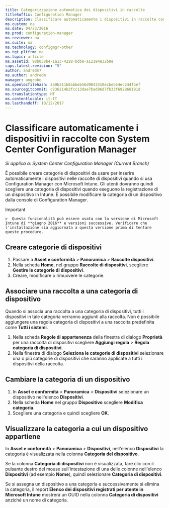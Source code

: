 ```yaml
---
title: Categorizzazione automatica dei dispositivi in raccolte
titleSuffix: Configuration Manager
description: Classificare automaticamente i dispositivi in raccolte con System Center Configuration Manager.
ms.custom: na
ms.date: 04/23/2016
ms.prod: configuration-manager
ms.reviewer: na
ms.suite: na
ms.technology: configmgr-other
ms.tgt_pltfrm: na
ms.topic: article
ms.assetid: 98b038b4-1a13-4228-bdb8-a12194e32b0e
caps.latest.revision: "5"
author: andredm7
ms.author: andredm
manager: angrobe
ms.openlocfilehash: 2a9b311b0abbeb56d9043410ecbeb54ec244fbef
ms.sourcegitcommit: c236214b2fcc13dae7bad96d7fb33f692868191d
ms.translationtype: HT
ms.contentlocale: it-IT
ms.lasthandoff: 10/12/2017
---
```

# <a name="automatically-categorize-devices-into-collections-with-system-center-configuration-manager"></a>Classificare automaticamente i dispositivi in raccolte con System Center Configuration Manager

*Si applica a: System Center Configuration Manager (Current Branch)*

È possibile creare categorie di dispositivi da usare per inserire automaticamente i dispositivi nelle raccolte di dispositivi quando si usa Configuration Manager con Microsoft Intune. Gli utenti dovranno quindi scegliere una categoria di dispositivi quando eseguono la registrazione di un dispositivo in Intune. È possibile modificare la categoria di un dispositivo dalla console di Configuration Manager.

> [!IMPORTANT]  
    >  Questa funzionalità può essere usata con la versione di Microsoft Intune di **giugno 2016** e versioni successive. Verificare che l'installazione sia aggiornata a questa versione prima di tentare queste procedure.

## <a name="create-device-categories"></a>Creare categorie di dispositivi

1.  Passare a **Asset e conformità** > **Panoramica** > **Raccolte dispositivi**.
2.  Nella scheda **Home**, nel gruppo **Raccolte di dispositivi**, scegliere **Gestire le categorie di dispositivi**.
3.  Creare, modificare o rimuovere le categorie.

## <a name="associate-a-collection-with-a-device-category"></a>Associare una raccolta a una categoria di dispositivo

Quando si associa una raccolta a una categoria di dispositivi, tutti i dispositivi in tale categoria verranno aggiunti alla raccolta. Non è possibile aggiungere una regola categoria di dispositivi a una raccolta predefinita come **Tutti i sistemi**.

1.  Nella scheda **Regole di appartenenza** della finestra di dialogo **Proprietà** per una raccolta di dispositivi scegliere **Aggiungi regola** > **Regola categoria di dispositivi**.
2.  Nella finestra di dialogo **Seleziona le categorie di dispositivi** selezionare una o più categorie di dispositivi che saranno applicate a tutti i dispositivi della raccolta.

## <a name="change-the-category-of-a-device"></a>Cambiare la categoria di un dispositivo

1.  In **Asset e conformità** > **Panoramica** > **Dispositivi** selezionare un dispositivo nell'elenco **Dispositivi**.
2.  Nella scheda **Home** nel gruppo **Dispositivo** scegliere **Modifica categoria**.
3.  Scegliere una categoria e quindi scegliere **OK**.

## <a name="view-which-category-a-device-belongs-to"></a>Visualizzare la categoria a cui un dispositivo appartiene

In **Asset e conformità** > **Panoramica** > **Dispositivi**, nell'elenco **Dispositivi** la categoria è visualizzata nella colonna **Categoria del dispositivo**.

Se la colonna **Categoria di dispositivi** non è visualizzata, fare clic con il pulsante destro del mouse sull'intestazione di una delle colonne nell'elenco **Dispositivi** (ad esempio **Nome**), quindi selezionare **Categoria di dispositivi**.

Se si assegna un dispositivo a una categoria e successivamente si elimina la categoria, il report **Elenco dei dispositivi registrati per utente in Microsoft Intune** mostrerà un GUID nella colonna **Categoria di dispositivi** anziché un nome di categoria.
